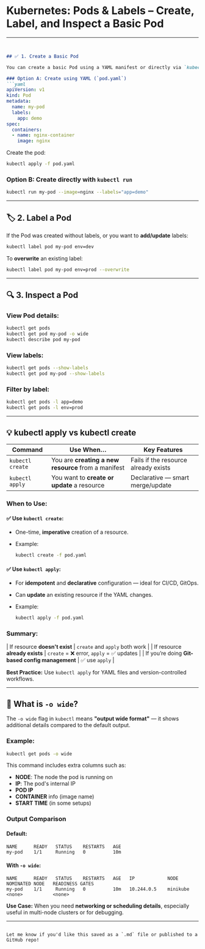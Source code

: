 
# Kubernetes: Pods & Labels – Create, Label, and Inspect a Basic Pod
---

````markdown


## ✅ 1. Create a Basic Pod

You can create a basic Pod using a YAML manifest or directly via `kubectl`.

### Option A: Create using YAML (`pod.yaml`)
```yaml
apiVersion: v1
kind: Pod
metadata:
  name: my-pod
  labels:
    app: demo
spec:
  containers:
  - name: nginx-container
    image: nginx
````

Create the pod:

```bash
kubectl apply -f pod.yaml
```

### Option B: Create directly with `kubectl run`

```bash
kubectl run my-pod --image=nginx --labels="app=demo"
```

---

## 🏷️ 2. Label a Pod

If the Pod was created without labels, or you want to **add/update** labels:

```bash
kubectl label pod my-pod env=dev
```

To **overwrite** an existing label:

```bash
kubectl label pod my-pod env=prod --overwrite
```

---

## 🔍 3. Inspect a Pod

### View Pod details:

```bash
kubectl get pods
kubectl get pod my-pod -o wide
kubectl describe pod my-pod
```

### View labels:

```bash
kubectl get pods --show-labels
kubectl get pod my-pod --show-labels
```

### Filter by label:

```bash
kubectl get pods -l app=demo
kubectl get pods -l env=prod
```

---

## 💡 kubectl apply vs kubectl create

| Command          | Use When…                                           | Key Features                         |
| ---------------- | --------------------------------------------------- | ------------------------------------ |
| `kubectl create` | You are **creating a new resource** from a manifest | Fails if the resource already exists |
| `kubectl apply`  | You want to **create or update** a resource         | Declarative — smart merge/update     |

### When to Use:

#### ✅ Use `kubectl create`:

* One-time, **imperative** creation of a resource.
* Example:

  ```bash
  kubectl create -f pod.yaml
  ```

#### ✅ Use `kubectl apply`:

* For **idempotent** and **declarative** configuration — ideal for CI/CD, GitOps.
* Can **update** an existing resource if the YAML changes.
* Example:

  ```bash
  kubectl apply -f pod.yaml
  ```

### Summary:

\| If resource **doesn't exist** | `create` and `apply` both work |
\| If resource **already exists** | `create` = ❌ error, `apply` = ✅ updates |
\| If you’re doing **Git-based config management** | ✅ use `apply` |

**Best Practice:** Use `kubectl apply` for YAML files and version-controlled workflows.

---

## 🔎 What is `-o wide`?

The `-o wide` flag in `kubectl` means **"output wide format"** — it shows additional details compared to the default output.

### Example:

```bash
kubectl get pods -o wide
```

This command includes extra columns such as:

* **NODE**: The node the pod is running on
* **IP**: The pod's internal IP
* **POD IP**
* **CONTAINER** info (image name)
* **START TIME** (in some setups)

### Output Comparison

#### Default:

```
NAME      READY   STATUS    RESTARTS   AGE
my-pod    1/1     Running   0          10m
```

#### With `-o wide`:

```
NAME      READY   STATUS    RESTARTS   AGE   IP            NODE           NOMINATED NODE   READINESS GATES
my-pod    1/1     Running   0          10m   10.244.0.5    minikube       <none>           <none>
```

**Use Case:** When you need **networking or scheduling details**, especially useful in multi-node clusters or for debugging.

---

```

Let me know if you'd like this saved as a `.md` file or published to a GitHub repo!
```

